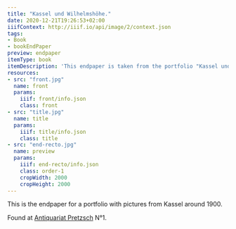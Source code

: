 ```yaml
---
title: "Kassel und Wilhelmshöhe."
date: 2020-12-21T19:26:53+02:00
iiifContext: http://iiif.io/api/image/2/context.json
tags:
- Book
- bookEndPaper
preview: endpaper
itemType: book
itemDescription: 'This endpaper is taken from the portfolio "Kassel und Wilhelmshöhe.", published between 1890 and 1910 by Max Siering, Cassel. <a class="worldcat" href="http://www.worldcat.org/oclc/10159187">&nbsp;</a>'
resources:
- src: "front.jpg"
  name: front
  params:
    iiif: front/info.json
    class: front
- src: "title.jpg"
  name: title
  params:
    iiif: title/info.json
    class: title
- src: "end-recto.jpg"
  name: preview
  params:
    iiif: end-recto/info.json
    class: order-1
    cropWidth: 2000
    cropHeight: 2000
---
```

This is the endpaper for a portfolio with pictures from Kassel around 1900.

<!--more-->
<div class="source">
Found at <a target="_blank" href="https://antiquariat-pretzsch.de/">Antiquariat Pretzsch</a> N°1.
</div>
